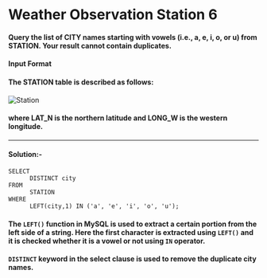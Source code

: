 # Weather Observation Station 6

#### Query the list of CITY names starting with vowels (i.e., a, e, i, o, or u) from STATION. Your result cannot contain duplicates.

#### Input Format

#### The STATION table is described as follows:

![Station](https://github.com/user-attachments/assets/6bd7f0a4-a63d-46b0-9f74-781418fcd0e6)

#### where LAT_N is the northern latitude and LONG_W is the western longitude.

---

#### Solution:-
```
SELECT
      DISTINCT city
FROM
      STATION
WHERE 
      LEFT(city,1) IN ('a', 'e', 'i', 'o', 'u');
```
#### The ```LEFT()``` function in MySQL is used to extract a certain portion from the left side of a string. Here the first character is extracted using ```LEFT()``` and it is checked whether it is a vowel or not using ```IN``` operator. 
#### ```DISTINCT``` keyword in the select clause is used to remove the duplicate city names.


